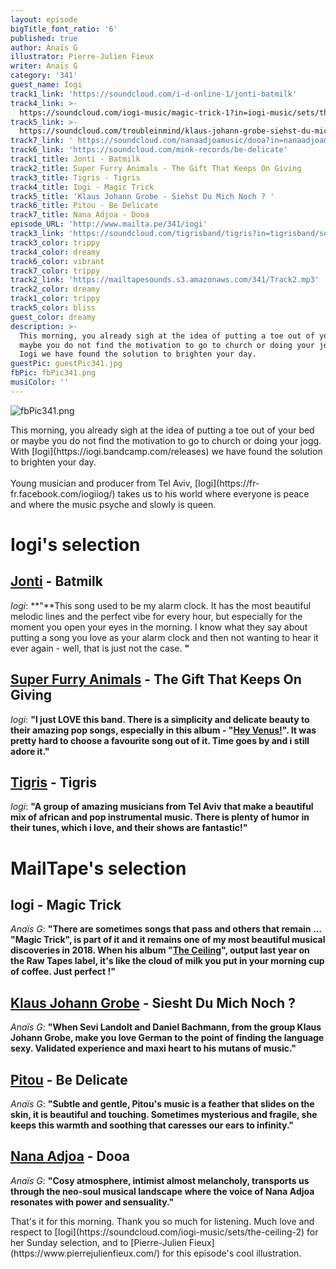```yaml
---
layout: episode
bigTitle_font_ratio: '6'
published: true
author: Anaïs G
illustrator: Pierre-Julien Fieux
writer: Anaïs G
category: '341'
guest_name: Iogi
track1_link: 'https://soundcloud.com/i-d-online-1/jonti-batmilk'
track4_link: >-
  https://soundcloud.com/iogi-music/magic-trick-1?in=iogi-music/sets/the-ceiling-2
track5_link: >-
  https://soundcloud.com/troubleinmind/klaus-johann-grobe-siehst-du-mich-noch-trouble-in-mind-records
track7_link: ' https://soundcloud.com/nanaadjoamusic/dooa?in=nanaadjoamusic/sets/a-tale-so-familiar-1'
track6_link: 'https://soundcloud.com/mink-records/be-delicate'
track1_title: Jonti - Batmilk
track2_title: Super Furry Animals - The Gift That Keeps On Giving
track3_title: Tigris - Tigris
track4_title: Iogi - Magic Trick
track5_title: 'Klaus Johann Grobe - Siehst Du Mich Noch ? '
track6_title: Pitou - Be Delicate
track7_title: Nana Adjoa - Dooa
episode_URL: 'http://www.mailta.pe/341/iogi'
track3_link: 'https://soundcloud.com/tigrisband/tigris?in=tigrisband/sets/tigris'
track3_color: trippy
track4_color: dreamy
track6_color: vibrant
track7_color: trippy
track2_link: 'https://mailtapesounds.s3.amazonaws.com/341/Track2.mp3'
track2_color: dreamy
track1_color: trippy
track5_color: bliss
guest_color: dreamy
description: >-
  This morning, you already sigh at the idea of putting a toe out of your bed or
  maybe you do not find the motivation to go to church or doing your jogg. With
  Iogi we have found the solution to brighten your day.
guestPic: guestPic341.jpg
fbPic: fbPic341.png
musiColor: ''
---
```

![fbPic341.png]({{site.baseurl}}/img/fbPic341.png)
<p id="introduction">This morning, you already sigh at the idea of putting a toe out of your bed or maybe you do not find the motivation to go to church or doing your jogg. With [Iogi](https://iogi.bandcamp.com/releases) we have found the solution to brighten your day.
<br><br>
Young musician and producer from Tel Aviv, [Iogi](https://fr-fr.facebook.com/iogiiog/) takes us to his world where everyone is peace and where the music psyche and slowly is queen.</p>


# Iogi's selection

## [Jonti](https://soundcloud.com/jontidanimals) - Batmilk
_Iogi_: **"**This song used to be my alarm clock. It has the most beautiful melodic lines and the perfect vibe for every hour, but especially for the moment you open your eyes in the morning. I know what they say about putting a song you love as your alarm clock and then not wanting to hear it ever again - well, that is just not the case.  **"**

## [Super Furry Animals](http://www.superfurry.com/) - The Gift That Keeps On Giving
_Iogi_: **"**I just LOVE this band. There is a simplicity and delicate beauty to their amazing pop songs, especially in this album - "[Hey Venus!](https://en.wikipedia.org/wiki/Hey_Venus!)". It was pretty hard to choose a favourite song out of it. Time goes by and i still adore it.**"**

## [Tigris](https://soundcloud.com/tigrisband) - Tigris
_Iogi_: **"**A group of amazing musicians from Tel Aviv that make a beautiful mix of african and pop instrumental music. There is plenty of humor in their tunes, which i love, and their shows are fantastic!**"**


# MailTape's selection

## Iogi - Magic Trick
_Anaïs G_: **"**There are sometimes songs that pass and others that remain ... "Magic Trick", is part of it and it remains one of my most beautiful musical discoveries in 2018. When his album "[The Ceiling](https://iogi.bandcamp.com/releases)", output last year on the Raw Tapes label, it's like the cloud of milk you put in your morning cup of coffee. Just perfect !**"**

## [Klaus Johann Grobe](https://klausjohanngrobe.bandcamp.com/) - Siesht Du Mich Noch ? 
_Anaïs G_: **"**When Sevi Landolt and Daniel Bachmann, from the group Klaus Johann Grobe, make you love German to the point of finding the language sexy. Validated experience and maxi heart to his mutans of music.**"**

## [Pitou](http://www.pitoumusic.com/) - Be Delicate
_Anaïs G_: **"**Subtle and gentle, Pitou's music is a feather that slides on the skin, it is beautiful and touching. Sometimes mysterious and fragile, she keeps this warmth and soothing that caresses our ears to infinity.**"**

## [Nana Adjoa](https://soundcloud.com/nanaadjoamusic) - Dooa
_Anaïs G_: **"**Cosy atmosphere, intimist almost melancholy, transports us through the neo-soul musical landscape where the voice of Nana Adjoa resonates with power and sensuality.**"**


<p id="outroduction">That's it for this morning. Thank you so much for listening. Much love and respect to [Iogi](https://soundcloud.com/iogi-music/sets/the-ceiling-2) for her Sunday selection, and to [Pierre-Julien Fieux](https://www.pierrejulienfieux.com/) for this episode's cool illustration.</p>
